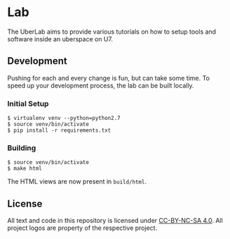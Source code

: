 # Lab

The UberLab aims to provide various tutorials on how to
setup tools and software inside an uberspace on U7.

## Development

Pushing for each and every change is fun, but can take some
time. To speed up your development process, the lab can
be built locally.

### Initial Setup

```
$ virtualenv venv --python=python2.7
$ source venv/bin/activate
$ pip install -r requirements.txt
```

### Building

```
$ source venv/bin/activate
$ make html
```

The HTML views are now present in `build/html`. 

## License

All text and code in this repository is licensed under [CC-BY-NC-SA 4.0](https://creativecommons.org/licenses/by-nc-sa/4.0/).
All project logos are property of the respective project.
